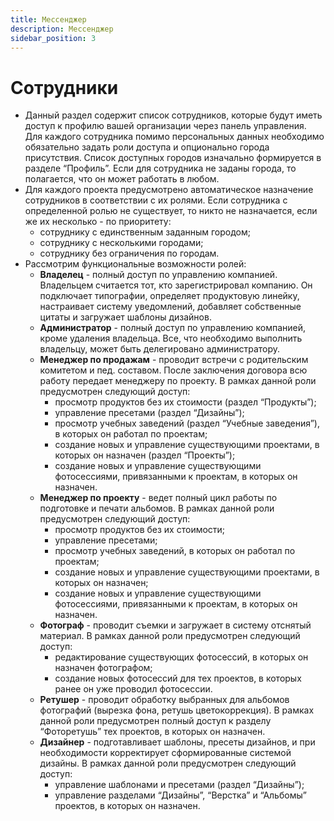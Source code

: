 ```yaml
---
title: Мессенджер
description: Мессенджер
sidebar_position: 3
---
```


# Сотрудники

* Данный раздел содержит список сотрудников, которые будут иметь доступ к профилю вашей организации через панель управления. Для каждого сотрудника помимо персональных данных необходимо обязательно задать роли доступа и опционально города присутствия. Список доступных городов изначально формируется в разделе “Профиль”. Если для сотрудника не заданы города, то полагается, что он может работать в любом.
* Для каждого проекта предусмотрено автоматическое назначение сотрудников в соответствии с их ролями. Если сотрудника с определенной ролью не существует, то никто не назначается, если же их несколько - по приоритету:
    + сотруднику с единственным заданным городом;
    + сотруднику с несколькими городами;
    + сотруднику без ограничения по городам.
* Рассмотрим функциональные возможности ролей:
    + __Владелец__ - полный доступ по управлению компанией. Владельцем считается тот, кто зарегистрировал компанию. Он подключает типографии, определяет продуктовую линейку, настраивает систему уведомлений, добавляет собственные цитаты и загружает шаблоны дизайнов.
    + __Администратор__ - полный доступ по управлению компанией, кроме удаления владельца. Все, что необходимо выполнить владельцу, может быть делегировано администратору.
    + __Менеджер по продажам__ - проводит встречи с родительским комитетом и пед. составом. После заключения договора всю работу передает менеджеру по проекту. В рамках данной роли предусмотрен следующий доступ:
        * просмотр продуктов без их стоимости (раздел “Продукты”);
        * управление пресетами (раздел “Дизайны”);
        * просмотр учебных заведений (раздел “Учебные заведения”), в которых он работал по проектам;
        * создание новых и управление существующими проектами, в которых он назначен (раздел “Проекты”);
        * создание новых и управление существующими фотосессиями, привязанными к проектам, в которых он назначен.
    + __Менеджер по проекту__ - ведет полный цикл работы по подготовке и печати альбомов. В рамках данной роли предусмотрен следующий доступ:
        * просмотр продуктов без их стоимости;
        * управление пресетами;
        * просмотр учебных заведений, в которых он работал по проектам;
        * создание новых и управление существующими проектами, в которых он назначен;
        * создание новых и управление существующими фотосессиями, привязанными к проектам, в которых он назначен.
    + __Фотограф__ - проводит съемки и загружает в систему отснятый материал. В рамках данной роли предусмотрен следующий доступ:
        * редактирование существующих фотосессий, в которых он назначен фотографом;
        * создание новых фотосессий для тех проектов, в которых ранее он уже проводил фотосессии.
    + __Ретушер__ - проводит обработку выбранных для альбомов фотографий (вырезка фона, ретушь цветокоррекция). В рамках данной роли предусмотрен полный доступ к разделу “Фоторетушь” тех проектов, в которых он назначен.
    + __Дизайнер__ - подготавливает шаблоны, пресеты дизайнов, и при необходимости корректирует сформированные системой дизайны. В рамках данной роли предусмотрен следующий доступ:
        * управление шаблонами и пресетами (раздел “Дизайны”);
        * управление разделами “Дизайны”, “Верстка” и “Альбомы” проектов, в которых он назначен.